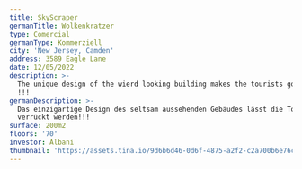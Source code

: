 ```yaml
---
title: SkyScraper
germanTitle: Wolkenkratzer
type: Comercial
germanType: Kommerziell
city: 'New Jersey, Camden'
address: 3589 Eagle Lane
date: 12/05/2022
description: >-
  The unique design of the wierd looking building makes the tourists go crazy
  !!!
germanDescription: >-
  Das einzigartige Design des seltsam aussehenden Gebäudes lässt die Touristen
  verrückt werden!!!
surface: 200m2
floors: '70'
investor: Albani
thumbnail: 'https://assets.tina.io/9d6b6d46-0d6f-4875-a2f2-c2a700b6e76c/skyscraper.jpg'
---
```


